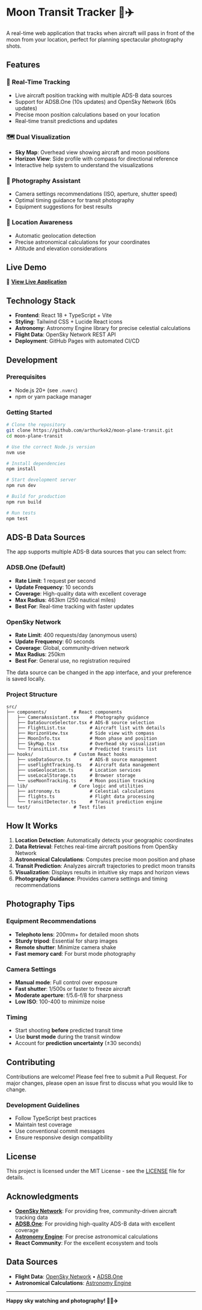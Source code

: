 # Moon Transit Tracker 🌙✈️

A real-time web application that tracks when aircraft will pass in front of the moon from your location, perfect for planning spectacular photography shots.

## Features

### 🎯 **Real-Time Tracking**
- Live aircraft position tracking with multiple ADS-B data sources
- Support for ADSB.One (10s updates) and OpenSky Network (60s updates)
- Precise moon position calculations based on your location
- Real-time transit predictions and updates

### 🗺️ **Dual Visualization**
- **Sky Map**: Overhead view showing aircraft and moon positions
- **Horizon View**: Side profile with compass for directional reference
- Interactive help system to understand the visualizations

### 📸 **Photography Assistant**
- Camera settings recommendations (ISO, aperture, shutter speed)
- Optimal timing guidance for transit photography
- Equipment suggestions for best results

### 🧭 **Location Awareness**
- Automatic geolocation detection
- Precise astronomical calculations for your coordinates
- Altitude and elevation considerations

## Live Demo

🚀 **[View Live Application](https://arthurkok2.github.io/moon-plane-transit/)**

## Technology Stack

- **Frontend**: React 18 + TypeScript + Vite
- **Styling**: Tailwind CSS + Lucide React icons
- **Astronomy**: Astronomy Engine library for precise celestial calculations
- **Flight Data**: OpenSky Network REST API
- **Deployment**: GitHub Pages with automated CI/CD

## Development

### Prerequisites
- Node.js 20+ (see `.nvmrc`)
- npm or yarn package manager

### Getting Started

```bash
# Clone the repository
git clone https://github.com/arthurkok2/moon-plane-transit.git
cd moon-plane-transit

# Use the correct Node.js version
nvm use

# Install dependencies
npm install

# Start development server
npm run dev

# Build for production
npm run build

# Run tests
npm test
```

## ADS-B Data Sources

The app supports multiple ADS-B data sources that you can select from:

### ADSB.One (Default)
- **Rate Limit**: 1 request per second
- **Update Frequency**: 10 seconds
- **Coverage**: High-quality data with excellent coverage
- **Max Radius**: 463km (250 nautical miles)
- **Best For**: Real-time tracking with faster updates

### OpenSky Network
- **Rate Limit**: 400 requests/day (anonymous users)
- **Update Frequency**: 60 seconds
- **Coverage**: Global, community-driven network
- **Max Radius**: 250km
- **Best For**: General use, no registration required

The data source can be changed in the app interface, and your preference is saved locally.

### Project Structure

```
src/
├── components/          # React components
│   ├── CameraAssistant.tsx    # Photography guidance
│   ├── DataSourceSelector.tsx # ADS-B source selection
│   ├── FlightList.tsx         # Aircraft list with details
│   ├── HorizonView.tsx        # Side view with compass
│   ├── MoonInfo.tsx           # Moon phase and position
│   ├── SkyMap.tsx             # Overhead sky visualization
│   └── TransitList.tsx        # Predicted transits list
├── hooks/               # Custom React hooks
│   ├── useDataSource.ts       # ADS-B source management
│   ├── useFlightTracking.ts   # Aircraft data management
│   ├── useGeolocation.ts      # Location services
│   ├── useLocalStorage.ts     # Browser storage
│   └── useMoonTracking.ts     # Moon position tracking
├── lib/                 # Core logic and utilities
│   ├── astronomy.ts           # Celestial calculations
│   ├── flights.ts             # Flight data processing
│   └── transitDetector.ts     # Transit prediction engine
└── test/                # Test files
```

## How It Works

1. **Location Detection**: Automatically detects your geographic coordinates
2. **Data Retrieval**: Fetches real-time aircraft positions from OpenSky Network
3. **Astronomical Calculations**: Computes precise moon position and phase
4. **Transit Prediction**: Analyzes aircraft trajectories to predict moon transits
5. **Visualization**: Displays results in intuitive sky maps and horizon views
6. **Photography Guidance**: Provides camera settings and timing recommendations

## Photography Tips

### Equipment Recommendations
- **Telephoto lens**: 200mm+ for detailed moon shots
- **Sturdy tripod**: Essential for sharp images
- **Remote shutter**: Minimize camera shake
- **Fast memory card**: For burst mode photography

### Camera Settings
- **Manual mode**: Full control over exposure
- **Fast shutter**: 1/500s or faster to freeze aircraft
- **Moderate aperture**: f/5.6-f/8 for sharpness
- **Low ISO**: 100-400 to minimize noise

### Timing
- Start shooting **before** predicted transit time
- Use **burst mode** during the transit window
- Account for **prediction uncertainty** (±30 seconds)

## Contributing

Contributions are welcome! Please feel free to submit a Pull Request. For major changes, please open an issue first to discuss what you would like to change.

### Development Guidelines
- Follow TypeScript best practices
- Maintain test coverage
- Use conventional commit messages
- Ensure responsive design compatibility

## License

This project is licensed under the MIT License - see the [LICENSE](LICENSE) file for details.

## Acknowledgments

- **[OpenSky Network](https://opensky-network.org/)**: For providing free, community-driven aircraft tracking data
- **[ADSB.One](https://adsb.one/)**: For providing high-quality ADS-B data with excellent coverage  
- **[Astronomy Engine](https://github.com/cosinekitty/astronomy)**: For precise astronomical calculations
- **React Community**: For the excellent ecosystem and tools

## Data Sources

- **Flight Data**: [OpenSky Network](https://opensky-network.org/) • [ADSB.One](https://adsb.one/)
- **Astronomical Calculations**: [Astronomy Engine](https://github.com/cosinekitty/astronomy)

---

**Happy sky watching and photography! 📸🌙✈️**